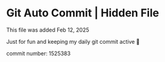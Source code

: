 # Git Auto Commit | Hidden File

This file was added Feb 12, 2025

Just for fun and keeping my daily git commit active 🤪

commit number: 1525383
